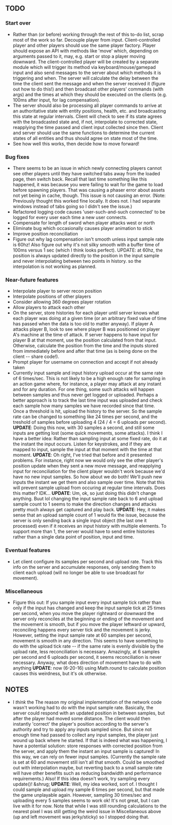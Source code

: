 ## TODO

### Start over
* Rather than (or before) working through the rest of this to-do list, scrap most of the work so far. Decouple player from input. Client-controlled player and other players should use the same player factory. Player should expose an API with methods like 'move' which, depending on arguments passed to it, may, e.g. start or stop a player moving downward. The client-controlled player will be created by a separate module which will trigger its method via keyboard/mouse/gamepad input and also send messages to the server about which methods it is triggering and when. The server will calculate the delay between the time the client sent the message and when the server received it (figure out how to do this!) and then broadcast other players' commands (with args) and the times at which they should be executed on the clients (e.g. 100ms after input, for lag compensation).
* The server should also be processing all player commands to arrive at an authoritative state with entity positions, health, etc. and broadcasting this state at regular intervals. Client will check to see if its state agrees with the broadcasted state and, if not, interpolate to corrected state, reapplying the time passed and client input collected since then. Client and server should use the same functions to determine the current states of all entities and thus should agree on state most of the time.
* See how well this works, then decide how to move forward!

### Bug fixes
* There seems to be an issue in which newly connecting players cannot see other players until they have switched tabs away from the loaded page, then switch back. Recall that last time something like this happened, it was because you were failing to wait for the game to load before spawning players. That was causing a phaser error about assets not yet being in cache, though. This issue is not causing an error. (Note: Previously thought this worked fine locally. It does not. I had separate windows instead of tabs going so I didn't see the issue.)
* Refactored logging code causes 'user-such-and-such connected' to be logged for every user each time a new user connects.
* Compensate for length of sword when player attacks west or north
* Eliminate bug which occasionally causes player animation to stick
* Improve position reconciliation
* Figure out why lag compensation isn't smooth unless input sample rate is 60hz! Also figure out why it's not silky smooth with a buffer time of 100ms versus 1 sec (which I think looks perfect). UPDATE: at 60hz, the position is always updated directly to the position in the input sample and never interpolating between two points in history. so the interpolation is not working as planned.

### Near-future features
* Interpolate player to server recon position
* Interpolate positions of other players
* Consider allowing 360 degrees player rotation
* Allow players to attack each other
* On the server, store histories for each player until server knows what each player was doing at a given time (or an arbitrary fixed value of time has passed when the data is too old to matter anyway). If player A attacks player B, look to see where player B was positioned on player A's machine at the time of attack. If server happens to have input for player B at that moment, use the position calculated from that input. Otherwise, calculate the position from the time and the inputs stored from immediately before and after that time (as is being done on the client -- share code!).
* Prompt player for username on connection and accept if not already taken
* Currently input sample and input history upload occur at the same rate of 6 times/sec. This is not likely to be a high enough rate for sampling in an action game where, for instance, a player may attack at any instant and for any duration. For one thing, some such attacks will happen between samples and thus never get logged or uploaded. Perhaps a better approach is to track the last time input was uploaded and check each sample how many samples we have recorded since that time. Once a threshold is hit, upload the history to the server. So the sample rate can be changed to something like 24 times per second, and the treshold of samples before uploading 4 (24 / 4 = 6 uploads per second). **UPDATE**: Doing this now, with 30 samples a second, and still some inputs are getting lost (some quick movements, some attacks). I think I have a better idea: Rather than sampling input at some fixed rate, do it at the instant the input occurs. Listen for keystrokes, and if they are mapped to input, sample the input at that moment with the time at that moment. **UPDATE**: Oh right, I've tried that before and it presented problems. For instance, right now we would only see the other player's position update when they sent a new move message, and reapplying input for reconciliation for the client player wouldn't work because we'd have no new input samples. So how about we do both! We'll push new inputs the instant we get them and also sample over time. Note that this will prevent sample upload from occuring at regular time intervals. Does this matter? IDK... **UPDATE**: Um, ok, so just doing this didn't change anything. Buut lol changing the input sample rate back to 6 and upload sample count to 1 seems to make the direction changes and attacks pretty much always get captured and play back. **UPDATE**: Hey, it makes sense that an upload sample count of 1 would fix the issue, because the server is only sending back a single input object (the last one it processed) even if it receives an input history with multiple elements. To support more than 1, the server would have to send entire histories rather than a single data point of position, input and time.

### Eventual features
* Let client configure its samples per second and upload rate. Track this info on the server and accumulate responses, only sending them to client each upload (will no longer be able to use broadcast for movement).

### Miscellaneous
* Figure this out: If you sample input every input sample tick rather than only if the input has changed and keep the input sample tick at 25 times per second, when you move the player rightward or downward the server only reconciles at the beginning or ending of the movement and the movement is smooth, but if you move the player leftward or upward, reconciling happens every server tick and the movement is jerky. However, setting the input sample rate at 60 samples per second, movement is smooth in any direction. This seems to have something to do with the upload tick rate -- if the same rate is evenly divisible by the upload rate, less reconciliation is necessary. Amazingly, at 6 samples per second and 6 uploads per second, it seems reconciliation is never necessary. Anyway, what does direction of movement have to do with anything **UPDATE**: now (6-20-16) using Math.round to calculate position causes this weirdness, but it's ok otherwise.

## NOTES
* I *think* the The reason my original implementation of the network code wasn't working had to do with the input sample rate. Basically, the server could respond with an updated position in between samples, but after the player had moved some distance. The client would then instantly 'correct' the player's position according to the server's authority and try to apply any inputs sampled since. But since not enough time had passed to collect any input samples, the player just wound up back where he started. If that is indeed what was happening, I have a potential solution: store responses with corrected position from the server, and apply them the instant an input sample is captured! In this way, we can rely on fewer input samples. (Currently the sample rate is set at 60 and movement still isn't all that smooth. Could be smoothed out with interpolation maybe, but reverting back to a small sample rate will have other benefits such as reducing bandwidth and performance requirements.) Also! If this idea doesn't work, try sampling every update()! &shrug; **UPDATE**: Well, my idea worked, sort of. I thought I could sample and upload my sample 6 times per second, but that made the game unplayable again. However, sampling 30 times/sec and uploading every 5 samples seems to work ok! It's not great, but I can live with it for now. Note that while I was still rounding calculations to the nearest pixel I was still getting the weird issue in Miscellaneous above (up and left movement was jerky/sticky) so I stopped doing that.
